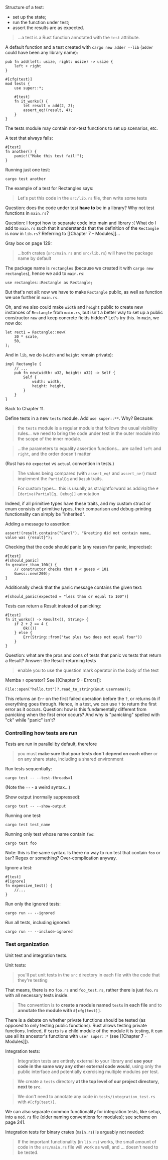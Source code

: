 Structure of a test:
- set up the state;
- run the function under test;
- assert the results are as expected.

> ...a test is a Rust function annotated with the `test` attribute.

A default function and a test created with `cargo new adder --lib` (`adder` could have been any library name):
```
pub fn add(left: usize, right: usize) -> usize {
    left + right
}

#[cfg(test)]
mod tests {
    use super::*;

    #[test]
    fn it_works() {
        let result = add(2, 2);
        assert_eq!(result, 4);
    }
}
```

The tests module may contain non-test functions to set up scenarios, etc.

A test that always fails:
```
#[test]
fn another() {
	panic!("Make this test fail!");
}
```

Running just one test:
```
cargo test another
```

The example of a test for Rectangles says:
> Let's put this code in the `src/lib.rs` file, then write some tests

Question: does the code under test **have to** be in a library? Why not test functions in `main.rs`?

Question: I forgot how to separate code into main and library :( What do I add to `main.rs` such that it understands that the definition of the `Rectangle` is now in `lib.rs`? Referring to [[Chapter 7 - Modules]]...

Gray box on page 129:
> ...both crates (`src/main.rs` and `src/lib.rs`) will have the package name by default

The package name is `rectangles` (because we created it with `cargo new rectangles`), hence we add to `main.rs`:
```
use rectangles::Rectangle as Rectangle;
```
But that's not all: now we have to make `Rectangle` public, as well as function we use further in `main.rs`.

Oh, and we also could make `width` and `height` public to create new instances of `Rectangle` from `main.rs`, but isn't a better way to set up a public constructor `new` and keep concrete fields hidden? Let's try this. In `main`, we now do:
```
let rect1 = Rectangle::new(
	30 * scale,
	50,
);
```
And in `lib`, we do (`width` and `height` remain private):
```
impl Rectangle {
	// ...
    pub fn new(width: u32, height: u32) -> Self {
        Self {
            width: width,
            height: height,
        }
    }
}
```

Back to Chapter 11.

Define tests in a new `tests` module. Add `use super::**`. Why? Because:

> the `tests` module is a regular module that follows the usual visibility rules... we need to bring the code under test in the outer module into the scope of the inner module.

> ...the parameters to equality assertion functions... are called `left` and `right`, and the order doesn't matter

(Rust has no `expected` vs `actual` convention in tests.)

> The values being compared (with `assert_eq!` and `assert_ne!`) must implement the `PartialEq` and `Desub` traits.

> For custom types... this is usually as straightforward as adding the `#[derive(PartialEq, Debug)]` annotation

Indeed, if all primitive types have these traits, and my custom struct or enum consists of primitive types, their comparison and debug-printing functionality can simply be "inherited".

Adding a message to assertion:
```
assert!(result.contains("Carol"), "Greeting did not contain name, value was {result}");
```

Checking that the code should panic (any reason for panic, imprecise):
```
#[test]
#[should_panic]
fn greater_than_100() {
	// constructor checks that 0 < guess < 101
	Guess::new(200);
}
```

Additionally check that the panic message contains the given text:
```
#[should_panic(expected = "less than or equal to 100")]
```

Tests can return a Result instead of panicking:
```
#[test]
fn it_works() -> Result<(), String> {
	if 2 + 2 == 4 {
		Ok(())
	} else {
		Err(String::from("two plus two does not equal four"))
	}
}
```

Question: what are the pros and cons of tests that panic vs tests that return a Result? Answer: the Result-returning tests
> enable you to use the question mark operator in the body of the test

Memba `?` operator? See [[Chapter 9 - Errors]]:
```
File::open("hello.txt")?.read_to_string(&mut username)?;
```
This returns an `Err` on the first failed operation before the `?`, or returns `Ok` if everything goes through. Hence, in a test, we can use `?` to return the first error as it occurs. Question: how is this fundamentally different from panicking when the first error occurs? And why is "panicking" spelled with "ck" while "panic" isn't?

### Controlling how tests are run

Tests are run in parallel by default, therefore

> you must **make sure that your tests don't depend on each other** or on any share state, including a shared environment

Run tests sequentially:
```
cargo test -- --test-threads=1
```

(Note the `--` - a weird syntax...)

Show output (normally suppressed):
```
cargo test -- --show-output
```

Running one test:
```
cargo test test_name
```

Running only test whose name contain `foo`:
```
cargo test foo
```

Note: this is the same syntax. Is there no way to run test that contain `foo` or `bar`? Regex or something? Over-complication anyway.

Ignore a test:
```
#[test]
#[ignore]
fn expensive_test() {
	//...
}
```

Run only the ignored tests:
```
cargo run -- --ignored
```

Run all tests, including ignored:
```
cargo run -- --include-ignored
```

### Test organization

Unit test and integration tests.

Unit tests:

> you'll put unit tests in the `src` directory in each file with the code that they're testing

That means, there is no `foo.rs` and `foo_test.rs`, rather there is just `foo.rs` with all necessary tests inside.

> The convention is to **create a module named `tests` in each file** and to **annotate the module with `#[cfg(test)]`**.

There is a debate on whether private functions should be tested (as opposed to only testing public functions). Rust allows testing private functions. Indeed, if `tests` is a child module of the module it is testing, it can use all its ancestor's functions with `user super::*` (see [[Chapter 7 - Modules]]).

Integration tests:

> Integration tests are entirely external to your library and **use your code in the same way any other external code would**, using only the public interface and potentially exercising multiple modules per test.

> We create a `tests` directory **at the top level of our project directory, next to `src`**.

> We don't need to annotate any code in `tests/integration_test.rs` with `#[cfg(test)]`.

We can also separate common functionality for integration tests, like setup, into a `mod.rs` file (older naming conventions for modules); see scheme on page 241.

Integration tests for binary crates (`main.rs`) is arguably not needed:

> If the important functionality (in `lib.rs`) works, the small amount of code in the `src/main.rs` file will work as well, and ... doesn't need to be tested.
